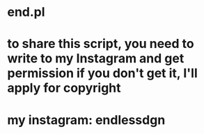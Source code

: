 # end.pl
# to share this script, you need to write to my Instagram and get permission if you don't get it, I'll apply for copyright
# my instagram: endlessdgn
